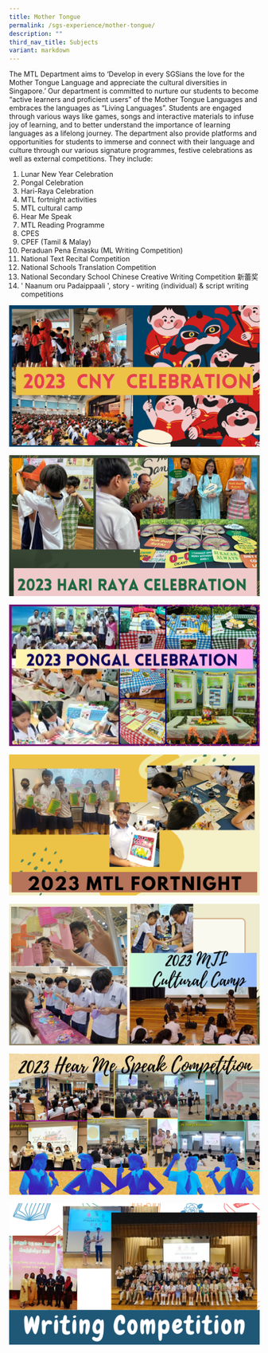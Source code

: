 ```yaml
---
title: Mother Tongue
permalink: /sgs-experience/mother-tongue/
description: ""
third_nav_title: Subjects
variant: markdown
---
```

The MTL Department aims to ‘Develop in every SGSians the love for the Mother Tongue Language and appreciate the cultural diversities in Singapore.’ 
Our department is committed to nurture our students to become “active learners and proficient users” of the Mother Tongue Languages and embraces the languages as “Living Languages”. Students are engaged through various ways like games, songs and interactive materials to infuse joy of learning, and to better understand the importance of learning languages as a lifelong journey. 
The department also provide platforms and opportunities for students to immerse and connect with their language and culture through our various signature programmes, festive celebrations as well as external competitions. They include:
1. Lunar New Year Celebration
2.	Pongal Celebration
3.	Hari-Raya Celebration
4.	MTL fortnight activities 
5.	MTL cultural camp
6.	Hear Me Speak
7.	MTL Reading Programme
8.	CPES
9.	CPEF (Tamil & Malay)
10.	Peraduan Pena Emasku (ML Writing Competition)
11.	National Text Recital Competition
12.	National Schools Translation Competition
13.	National Secondary School Chinese Creative Writing Competition 新蕾奖
14.	' Naanum oru Padaippaali ', story - writing (individual) & script writing competitions

![](/images/mtl2024%20(1).png)

![](/images/mtl2024%20(2).png)

![](/images/mtl2024%20(3).png)

![](/images/mtl2024%20(4).png)

![](/images/mtl2024%20(5).png)

![](/images/mtl2024%20(6).png)

![](/images/mtl2024%20(7).png)